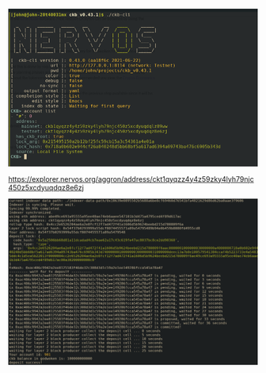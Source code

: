 ![accounts](https://github.com/yehohanan7/nervos-hack/blob/main/task1/accounts_list.png)

https://explorer.nervos.org/aggron/address/ckt1qyqzz4y4z59zky4lyh79njc450z5xcdyuqdqz8e6zj

![deposit](https://github.com/yehohanan7/nervos-hack/blob/main/task1/deposit_l2.png)



